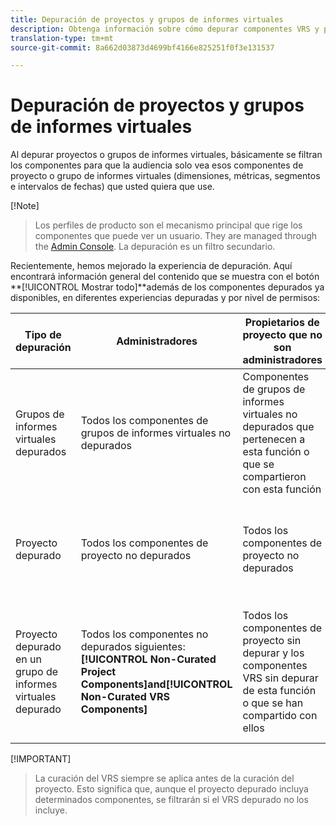 ```yaml
---
title: Depuración de proyectos y grupos de informes virtuales
description: Obtenga información sobre cómo depurar componentes VRS y proyectos
translation-type: tm+mt
source-git-commit: 8a662d03873d4699bf4166e825251f0f3e131537

---
```



# Depuración de proyectos y grupos de informes virtuales

Al depurar proyectos o grupos de informes virtuales, básicamente se filtran los componentes para que la audiencia solo vea esos componentes de proyecto o grupo de informes virtuales (dimensiones, métricas, segmentos e intervalos de fechas) que usted quiera que use.

[!Note]
>Los perfiles de producto son el mecanismo principal que rige los componentes que puede ver un usuario. They are managed through the [Admin Console](https://helpx.adobe.com/enterprise/using/manage-products-and-profiles.html#createproductprofiles). La depuración es un filtro secundario.

Recientemente, hemos mejorado la experiencia de depuración. Aquí encontrará información general del contenido que se muestra con el botón **[!UICONTROL Mostrar todo]**además de los componentes depurados ya disponibles, en diferentes experiencias depuradas y por nivel de permisos:

| Tipo de depuración | Administradores | Propietarios de proyecto que no son administradores | No administradores |
|---|---|---|---|
| Grupos de informes virtuales depurados | Todos los componentes de grupos de informes virtuales no depurados | Componentes de grupos de informes virtuales no depurados que pertenecen a esta función o que se compartieron con esta función | Componentes de grupos de informes virtuales no depurados que pertenecen a esta función o que se compartieron con esta función |
| Proyecto depurado | Todos los componentes de proyecto no depurados | Todos los componentes de proyecto no depurados | Componentes de proyecto no depurados que pertenecen a esta función o que se compartieron con esta función |
| Proyecto depurado en un grupo de informes virtuales depurado | Todos los componentes no depurados siguientes: **[!UICONTROL Non-Curated Project Components]**and**[!UICONTROL  Non-Curated VRS Components]** | Todos los componentes de proyecto sin depurar y los componentes VRS sin depurar de esta función o que se han compartido con ellos | Componentes de proyecto y de grupo de informes virtuales no depurados que pertenecen a esta función o que se compartieron con esta función |

[!IMPORTANT]
>La curación del VRS siempre se aplica antes de la curación del proyecto. Esto significa que, aunque el proyecto depurado incluya determinados componentes, se filtrarán si el VRS depurado no los incluye.
